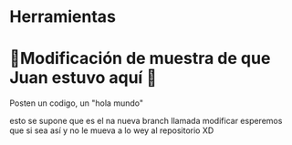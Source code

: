 # Herramientas

# 🚨Modificación de muestra de que Juan estuvo aquí 🚨

Posten un codigo, un "hola mundo" 

esto se supone que es el na nueva branch llamada modificar
esperemos que si sea así y no le mueva a lo wey al repositorio XD
